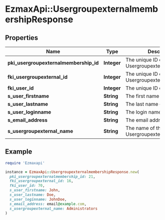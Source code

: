 # EzmaxApi::UsergroupexternalmembershipResponse

## Properties

| Name | Type | Description | Notes |
| ---- | ---- | ----------- | ----- |
| **pki_usergroupexternalmembership_id** | **Integer** | The unique ID of the Usergroupexternalmembership |  |
| **fki_usergroupexternal_id** | **Integer** | The unique ID of the Usergroupexternal |  |
| **fki_user_id** | **Integer** | The unique ID of the User |  |
| **s_user_firstname** | **String** | The first name of the user |  |
| **s_user_lastname** | **String** | The last name of the user |  |
| **s_user_loginname** | **String** | The login name of the User. |  |
| **s_email_address** | **String** | The email address. |  |
| **s_usergroupexternal_name** | **String** | The name of the Usergroupexternal |  |

## Example

```ruby
require 'Ezmaxapi'

instance = EzmaxApi::UsergroupexternalmembershipResponse.new(
  pki_usergroupexternalmembership_id: 21,
  fki_usergroupexternal_id: 16,
  fki_user_id: 70,
  s_user_firstname: John,
  s_user_lastname: Doe,
  s_user_loginname: JohnDoe,
  s_email_address: email@example.com,
  s_usergroupexternal_name: Administrators
)
```


